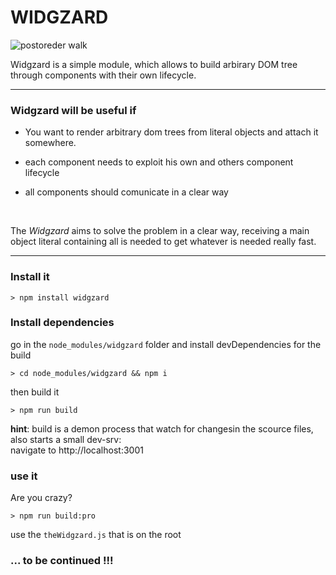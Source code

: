 # WIDGZARD  

![postoreder walk](https://upload.wikimedia.org/wikipedia/commons/thumb/d/d4/Sorted_binary_tree_preorder.svg/2000px-Sorted_binary_tree_preorder.svg.png "postorder walk")


Widgzard is a simple module, which allows to build arbirary DOM tree through components with their own lifecycle.   

---


### Widgzard will be useful if 

- You want to render arbitrary dom trees from literal objects and attach it somewhere. 

- each component needs to exploit his own and others component lifecycle

- all components should comunicate in a clear way  

<br/>

The _Widgzard_ aims to solve the problem in a clear way, receiving a main object literal containing all is needed to get whatever is needed really fast.  

---
### Install it  

	> npm install widgzard

### Install dependencies  

go in the `node_modules/widgzard` folder and install devDependencies for the build

	> cd node_modules/widgzard && npm i

then build it 

	> npm run build

**hint**: build is a demon process that watch for changesin the scource files, also starts a small dev-srv:  
navigate to http://localhost:3001


### use it 

Are you crazy? 

	> npm run build:pro

use the `theWidgzard.js` that is on the root

### ... to be continued !!!